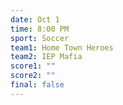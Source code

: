 ```yaml
---
date: Oct 1
time: 8:00 PM
sport: Soccer
team1: Home Town Heroes
team2: IEP Mafia
score1: ""
score2: ""
final: false
---
```

